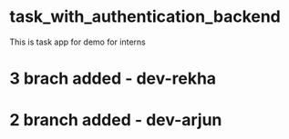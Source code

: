 # task_with_authentication_backend
This is task app for demo for interns
# 3 brach added - dev-rekha
# 2 branch added - dev-arjun
